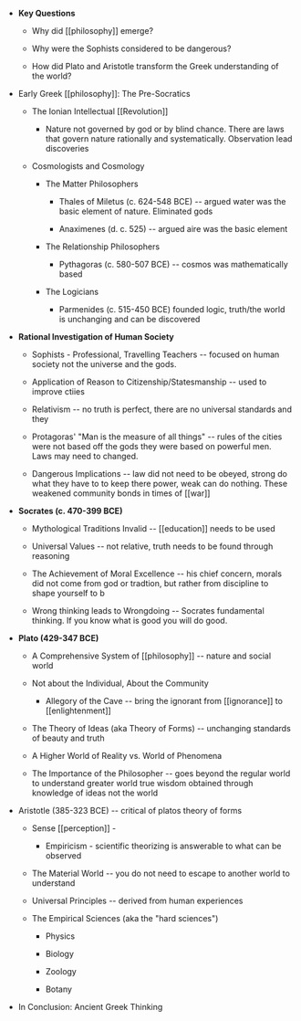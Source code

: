 -   **Key Questions**

    -   Why did [[philosophy]] emerge?

    -   Why were the Sophists considered to be dangerous?

    -   How did Plato and Aristotle transform the Greek understanding of the world?

-   Early Greek [[philosophy]]: The Pre-Socratics

    -   The Ionian Intellectual [[Revolution]]

        -   Nature not governed by god or by blind chance. There are laws that govern nature rationally and systematically. Observation lead discoveries

    -   Cosmologists and Cosmology

        -   The Matter Philosophers

            -   Thales of Miletus (c. 624-548 BCE) -- argued water was the basic element of nature. Eliminated gods

            -   Anaximenes (d. c. 525) -- argued aire was the basic element

        -   The Relationship Philosophers

            -   Pythagoras (c. 580-507 BCE) -- cosmos was mathematically based

        -   The Logicians

            -   Parmenides (c. 515-450 BCE) founded logic, truth/the world is unchanging and can be discovered

-   **Rational Investigation of Human Society**

    -   Sophists - Professional, Travelling Teachers -- focused on human society not the universe and the gods.

    -   Application of Reason to Citizenship/Statesmanship -- used to improve ctiies

    -   Relativism -- no truth is perfect, there are no universal standards and they

    -   Protagoras' "Man is the measure of all things" -- rules of the cities were not based off the gods they were based on powerful men. Laws may need to changed.

    -   Dangerous Implications -- law did not need to be obeyed, strong do what they have to to keep there power, weak can do nothing. These weakened community bonds in times of [[war]]

-   **Socrates (c. 470-399 BCE)**

    -   Mythological Traditions Invalid -- [[education]] needs to be used

    -   Universal Values -- not relative, truth needs to be found through reasoning

    -   The Achievement of Moral Excellence -- his chief concern, morals did not come from god or tradtion, but rather from discipline to shape yourself to b

    -   Wrong thinking leads to Wrongdoing -- Socrates fundamental thinking. If you know what is good you will do good.

-   **Plato (429-347 BCE)**

    -   A Comprehensive System of [[philosophy]] -- nature and social world

    -   Not about the Individual, About the Community

        -   Allegory of the Cave -- bring the ignorant from [[ignorance]] to [[enlightenment]]

    -   The Theory of Ideas (aka Theory of Forms) -- unchanging standards of beauty and truth

    -   A Higher World of Reality vs. World of Phenomena

    -   The Importance of the Philosopher -- goes beyond the regular world to understand greater world true wisdom obtained through knowledge of ideas not the world

-   Aristotle (385-323 BCE) -- critical of platos theory of forms

    -   Sense [[perception]] -

        -   Empiricism - scientific theorizing is answerable to what can be observed

    -   The Material World -- you do not need to escape to another world to understand

    -   Universal Principles -- derived from human experiences

    -   The Empirical Sciences (aka the "hard sciences")

        -   Physics

        -   Biology

        -   Zoology

        -   Botany

-   In Conclusion: Ancient Greek Thinking
